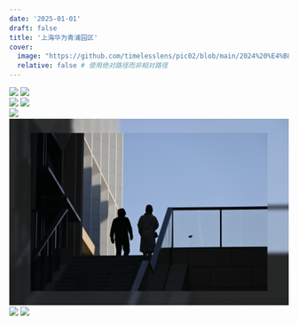 ```yaml
---
date: '2025-01-01'
draft: false
title: '上海华为青浦园区'
cover:
  image: "https://github.com/timelesslens/pic02/blob/main/2024%20%E4%B8%8A%E6%B5%B7-%E5%8D%8E%E4%B8%BA%E9%9D%92%E6%B5%A6%E5%9B%AD%E5%8C%BA/1749295673671.jpg?raw=true" # 您可以使用文章中已有的图片或其他图片
  relative: false # 使用绝对路径而非相对路径
---
```



<div class="image-grid image-row-2">
  <img src="https://github.com/timelesslens/pic02/blob/main/2024%20%E4%B8%8A%E6%B5%B7-%E5%8D%8E%E4%B8%BA%E9%9D%92%E6%B5%A6%E5%9B%AD%E5%8C%BA/1749295673671.jpg?raw=true">
  <img src="https://github.com/timelesslens/pic02/blob/main/2024%20%E4%B8%8A%E6%B5%B7-%E5%8D%8E%E4%B8%BA%E9%9D%92%E6%B5%A6%E5%9B%AD%E5%8C%BA/1749295673690.jpg?raw=true">
</div>
<div class="image-grid image-row-2">
  <img src="https://github.com/timelesslens/pic02/blob/main/2024%20%E4%B8%8A%E6%B5%B7-%E5%8D%8E%E4%B8%BA%E9%9D%92%E6%B5%A6%E5%9B%AD%E5%8C%BA/1749295673706.jpg?raw=true">
  <img src="https://github.com/timelesslens/pic02/blob/main/2024%20%E4%B8%8A%E6%B5%B7-%E5%8D%8E%E4%B8%BA%E9%9D%92%E6%B5%A6%E5%9B%AD%E5%8C%BA/1749295673722.jpg?raw=true">
</div>
<div class="image-grid image-row-2">
  <img src="https://github.com/timelesslens/pic02/blob/main/2024%20%E4%B8%8A%E6%B5%B7-%E5%8D%8E%E4%B8%BA%E9%9D%92%E6%B5%A6%E5%9B%AD%E5%8C%BA/1749295673739.jpg?raw=true">
  <img src="https://github.com/timelesslens/pic02/blob/main/2024%20%E4%B8%8A%E6%B5%B7-%E5%8D%8E%E4%B8%BA%E9%9D%92%E6%B5%A6%E5%9B%AD%E5%8C%BA/1749295673758.jpg?raw=true">
</div>
<div class="image-grid image-row-2">
  <img src="https://github.com/timelesslens/pic02/blob/main/2024%20%E4%B8%8A%E6%B5%B7-%E5%8D%8E%E4%B8%BA%E9%9D%92%E6%B5%A6%E5%9B%AD%E5%8C%BA/1749295673779.jpg?raw=true">
  <img src="https://github.com/timelesslens/pic02/blob/main/2024%20%E4%B8%8A%E6%B5%B7-%E5%8D%8E%E4%B8%BA%E9%9D%92%E6%B5%A6%E5%9B%AD%E5%8C%BA/1749295673799.jpg?raw=true">
</div>
